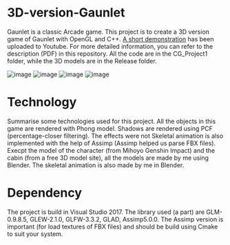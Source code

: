 # 3D-version-Gaunlet
Gaunlet is a classic Arcade game. 
This project is to create a 3D version game of Gaunlet with OpenGL and C++.
[A short demonstration](https://www.youtube.com/watch?v=OMrUBLJSWFA&t=68s) has been uploaded to Youtube.
For more detailed information, you can refer to the description (PDF) in this repository.
All the code are in the CG_Project1 folder, while the 3D models are in the Release folder.

![image](https://github.com/xxxiaojing/3D-version-Gaunlet/blob/main/demo_image/screenshot1.jpg)
![image](https://github.com/xxxiaojing/3D-version-Gaunlet/blob/main/demo_image/screenshot2.jpg)
![image](https://github.com/xxxiaojing/3D-version-Gaunlet/blob/main/demo_image/screenshot3.jpg)
![image](https://github.com/xxxiaojing/3D-version-Gaunlet/blob/main/demo_image/screenshot4.jpg)


# Technology
Summarise some technologies used for this project.
All the objects in this game are rendered with Phong model.
Shadows are rendered using PCF (percentage-closer filtering).
The effects were not 
Skeletal animation is also implemented with the help of Assimp (Assimp helped us parse FBX files).
Execpt the model of the character (from Mihoyo Genshin Impact) and the cabin (from a free 3D model site), all the models are made by me using Blender.
The skeletal animation is also made by me in Blender.

# Dependency
The project is build in Visual Studio 2017.
The library used (a part) are GLM-0.9.8.5, GLEW-2.1.0, GLFW-3.3.2, GLAD, Assimp5.0.0. 
The Assimp version is important (for load textures of FBX files) and should be build using Cmake to suit your system.
